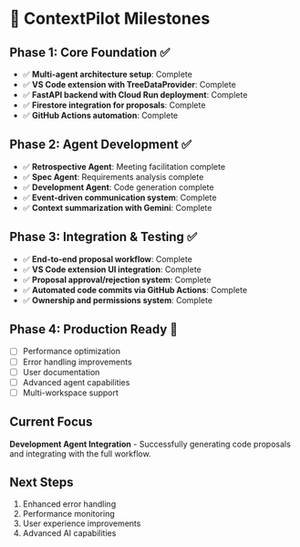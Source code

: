 # 🎯 ContextPilot Milestones

## Phase 1: Core Foundation ✅
- ✅ **Multi-agent architecture setup**: Complete
- ✅ **VS Code extension with TreeDataProvider**: Complete
- ✅ **FastAPI backend with Cloud Run deployment**: Complete
- ✅ **Firestore integration for proposals**: Complete
- ✅ **GitHub Actions automation**: Complete

## Phase 2: Agent Development ✅
- ✅ **Retrospective Agent**: Meeting facilitation complete
- ✅ **Spec Agent**: Requirements analysis complete
- ✅ **Development Agent**: Code generation complete
- ✅ **Event-driven communication system**: Complete
- ✅ **Context summarization with Gemini**: Complete

## Phase 3: Integration & Testing ✅
- ✅ **End-to-end proposal workflow**: Complete
- ✅ **VS Code extension UI integration**: Complete
- ✅ **Proposal approval/rejection system**: Complete
- ✅ **Automated code commits via GitHub Actions**: Complete
- ✅ **Ownership and permissions system**: Complete

## Phase 4: Production Ready 🚀
- [ ] Performance optimization
- [ ] Error handling improvements
- [ ] User documentation
- [ ] Advanced agent capabilities
- [ ] Multi-workspace support

## Current Focus
**Development Agent Integration** - Successfully generating code proposals and integrating with the full workflow.

## Next Steps
1. Enhanced error handling
2. Performance monitoring
3. User experience improvements
4. Advanced AI capabilities